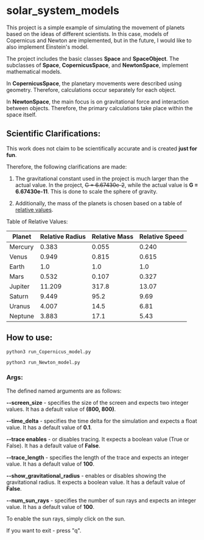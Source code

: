 # solar_system_models

This project is a simple example of simulating the movement of planets based on the ideas of different scientists. In this case, models of Copernicus and Newton are implemented, but in the future, I would like to also implement Einstein's model.

The project includes the basic classes **Space** and **SpaceObject**. The subclasses of **Space**, **CopernicusSpace**, and **NewtonSpace**, implement mathematical models.

In **CopernicusSpace**, the planetary movements were described using geometry. Therefore, calculations occur separately for each object.

In **NewtonSpace**, the main focus is on gravitational force and interaction between objects. Therefore, the primary calculations take place within the space itself.

## Scientific Clarifications:

This work does not claim to be scientifically accurate and is created **just for fun**.

Therefore, the following clarifications are made:

1. The gravitational constant used in the project is much larger than the actual value. In the project, ~~G = 6.67430e-2~~, while the actual value is **G = 6.67430e-11**. This is done to scale the sphere of gravity.

2. Additionally, the mass of the planets is chosen based on a table of [relative values](https://en.wikipedia.org/wiki/List_of_Solar_System_objects_by_size).

  Table of Relative Values:

Planet | Relative Radius | Relative Mass | Relative Speed
-------|----------------|---------------|---------------
Mercury | 0.383 | 0.055 | 0.240
Venus | 0.949 | 0.815 | 0.615
Earth | 1.0 | 1.0 | 1.0
Mars | 0.532 | 0.107 | 0.327
Jupiter | 11.209 | 317.8 | 13.07
Saturn | 9.449 | 95.2 | 9.69
Uranus | 4.007 | 14.5 | 6.81
Neptune | 3.883 | 17.1 | 5.43

## How to use:

`python3 run_Copernicus_model.py`

`python3 run_Newton_model.py`

### Args:

The defined named arguments are as follows:

**--screen_size** - specifies the size of the screen and expects two integer values. It has a default value of **(800, 800)**.

**--time_delta** - specifies the time delta for the simulation and expects a float value. It has a default value of **0.1**.

**--trace enables** -  or disables tracing. It expects a boolean value (True or False). It has a default value of **False**.

**--trace_length** - specifies the length of the trace and expects an integer value. It has a default value of **100**.

**--show_gravitational_radius** - enables or disables showing the gravitational radius. It expects a boolean value. It has a default value of **False**.

**--num_sun_rays** - specifies the number of sun rays and expects an integer value. It has a default value of **100**.

To enable the sun rays, simply click on the sun.

If you want to exit - press "q".
